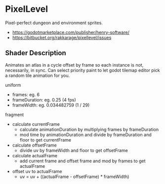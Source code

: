 # PixelLevel

Pixel-perfect dungeon and environment sprites.

- <https://godotmarketplace.com/publisher/henry-software/>
- <https://bitbucket.org/rakkarage/pixellevel/issues>

## Shader Description

Animates an atlas in a cycle offset by frame so each instance is not, necessarily, in sync. Can select priority paint to let godot tilemap editor pick a random tile animation for you.

uniform

- frames: eg. 6
- frameDuration: eg. 0.25 (4 fps)
- frameWidth: eg. 0.034482759 (1 / 29)

fragment

- calculate currentFrame
  - calculate animationDuration by multiplying frames by frameDuration
  - mod time by animationDuration and divide by frameDuration and floor to get currentFrame
- calculate offsetFrame
  - divide uv by frameWidth and floor to get offsetFrame
- calculate actualFrame
  - add current frame and offset frame and mod by frames to get actualFrame
- offset uv to actualFrame
  - uv = uv + ((actualFrame - offsetFrame) * frameWidth)
